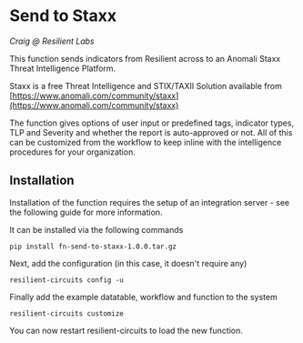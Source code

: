 # Send to Staxx

*Craig @ Resilient Labs*

This function sends indicators from Resilient across to an Anomali Staxx Threat Intelligence Platform.

Staxx is a free Threat Intelligence and STIX/TAXII Solution available from [https://www.anomali.com/community/staxx](https://www.anomali.com/community/staxx)

The function gives options of user input or predefined tags, indicator types, TLP and Severity and whether the report is auto-approved or not. All of this can be customized from the workflow to keep inline with the intelligence procedures for your organization.

## Installation

Installation of the function requires the setup of an integration server - see the following guide for more information.

It can be installed via the following commands

```
pip install fn-send-to-staxx-1.0.0.tar.gz
```

Next, add the configuration (in this case, it doesn't require any)

```
resilient-circuits config -u
```

Finally add the example datatable, workflow and function to the system


```
resilient-circuits customize
```

You can now restart resilient-circuits to load the new function.
